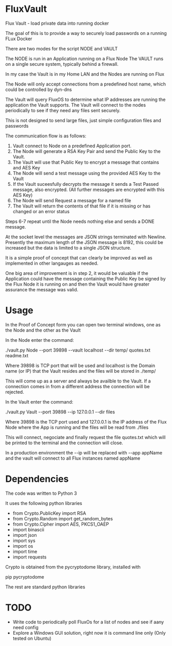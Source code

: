 # FluxVault
Flux Vault - load private data into running docker

The goal of this is to provide a way to securely load passwords on a running FLux Docker

There are two modes for the script NODE and VAULT

The NODE is run in an Application running on a Flux Node
The VAULT runs on a single secure system, typically behind a firewall.

In my case the Vault is in my Home LAN and the Nodes are running on Flux

The Node will only accept connections from a predefined host name, which could be controlled by dyn-dns

The Vault will query FluxOS to determine what IP addresses are running the application the Vault supports.
The Vault will connect to the nodes periodically to see if they need any files sent securely.

This is not designed to send large files, just simple configuration files and passwords

The communication flow is as follows:

1. Vault connect to Node on a predefined Application port.
2. The Node will generate a RSA Key Pair and send the Public Key to the Vault.
3. The Vault will use that Public Key to encrypt a message that contains and AES Key
4. The Node will send a test message using the provided AES Key to the Vault
5. If the Vault suceesfully decrypts the message it sends a Test Passed message, also encrypted.
   (All further messages are encrypted with this AES Key)
6. The Node will send Request a message for a named file
7. The Vault will return the contents of that file if it is missing or has changed or an error status

Steps 6-7 repeat until the Node needs nothing else and sends a DONE message.

At the socket level the messages are JSON strings terminated with Newline. Presently the maximum length of the JSON message is 8192, this could be increased but the data is limited to a single JSON structure.

It is a simple proof of concept that can clearly be improved as well as implemented in other langauges as needed.

One big area of improvement is in step 2, it would be valuable if the Application could have the message containing the Public Key be signed by the Flux Node it is running on and then the Vault would have greater assurance the message was valid.

# Usage

In the Proof of Concept form you can open two terminal windows, one as the Node and the other as the Vault

In the Node enter the command:

./vault.py Node --port 39898 --vault localhost --dir temp/ quotes.txt readme.txt

Where 39898 is TCP port that will be used and localhost is the Domain name (or IP) that the Vault resides and the files will be stored in ./temp/

This will come up as a server and always be availble to the Vault. If a connection comes in from a different address the connection will be rejected.

In the Vault enter the command:

./vault.py Vault --port 39898 --ip 127.0.0.1 --dir files

Where 39898 is the TCP port used and 127.0.0.1 is the IP address of the Flux Node where the App is running and the files will be read from ./files

This will connect, negociate and finally request the file quotes.txt which will be printed to the terminal and the connection will close.

In a production environment the --ip will be replaced with --app appName and the vault will connect to all Flux instances named appName

# Dependencies

The code was written to Python 3

It uses the following python libraries

- from Crypto.PublicKey import RSA
- from Crypto.Random import get_random_bytes
- from Crypto.Cipher import AES, PKCS1_OAEP
- import binascii
- import json
- import sys
- import os
- import time
- import requests

Crypto is obtained from the pycryptodome library, installed with 

pip pycryptodome

The rest are standard python libraries

# TODO

- Write code to periodically poll FluxOs for a list of nodes and see if aany need config
- Explore a Windows GUI solution, right now it is command line only (Only tested on Ubuntu)